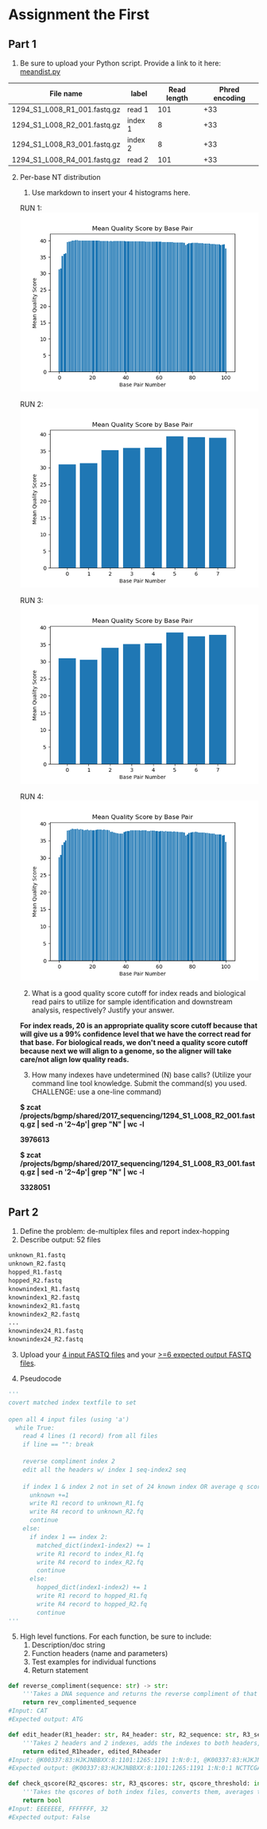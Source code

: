 # Assignment the First

## Part 1
1. Be sure to upload your Python script. Provide a link to it here: [meandist.py](meandist.py)

| File name | label | Read length | Phred encoding |
|---|---|---|---|
| 1294_S1_L008_R1_001.fastq.gz | read 1 | 101 | +33 |
| 1294_S1_L008_R2_001.fastq.gz | index 1 | 8 | +33 |
| 1294_S1_L008_R3_001.fastq.gz | index 2 | 8 | +33 |
| 1294_S1_L008_R4_001.fastq.gz | read 2 | 101 | +33 |

2. Per-base NT distribution
    1. Use markdown to insert your 4 histograms here.
    
    RUN 1: 
    <img src="R1_hist.png">

    RUN 2: 
    <img src="R2_hist.png">

    RUN 3:
    <img src="R3_hist.png">

    RUN 4: 
    <img src="R4_hist.png">

    2. What is a good quality score cutoff for index reads and biological read pairs to utilize for sample identification and downstream analysis, respectively? Justify your answer. 

    **For index reads, 20 is an appropriate quality score cutoff because that will give us a 99% confidence level that we have the correct read for that base.**
    **For biological reads, we don't need a quality score cutoff because next we will align to a genome, so the aligner will take care/not align low quality reads.**

    3. How many indexes have undetermined (N) base calls? (Utilize your command line tool knowledge. Submit the command(s) you used. CHALLENGE: use a one-line command)

    **$ zcat /projects/bgmp/shared/2017_sequencing/1294_S1_L008_R2_001.fastq.gz | sed -n '2~4p'| grep "N" | wc -l**
   
    **3976613**

    **$ zcat /projects/bgmp/shared/2017_sequencing/1294_S1_L008_R3_001.fastq.gz | sed -n '2~4p'| grep "N" | wc -l**
   
    **3328051**
    
## Part 2
1. Define the problem: de-multiplex files and report index-hopping
2. Describe output: 52 files
```bash
unknown_R1.fastq
unknown_R2.fastq
hopped_R1.fastq
hopped_R2.fastq
knownindex1_R1.fastq
knownindex1_R2.fastq
knownindex2_R1.fastq
knownindex2_R2.fastq
...
knownindex24_R1.fastq
knownindex24_R2.fastq
```

3. Upload your [4 input FASTQ files](../TEST-input_FASTQ) and your [>=6 expected output FASTQ files](../TEST-output_FASTQ).

4. Pseudocode
```python
'''
covert matched index textfile to set

open all 4 input files (using 'a')
  while True:
    read 4 lines (1 record) from all files
    if line == "": break

    reverse compliment index 2
    edit all the headers w/ index 1 seq-index2 seq

    if index 1 & index 2 not in set of 24 known index OR average q score is < q score threshold
      unknown +=1
      write R1 record to unknown_R1.fq
      write R4 record to unknown_R2.fq
      continue
    else:
      if index 1 == index 2:
        matched_dict(index1-index2) += 1
        write R1 record to index_R1.fq
        write R4 record to index_R2.fq
        continue
      else:
        hopped_dict(index1-index2) += 1
        write R1 record to hopped_R1.fq
        write R4 record to hopped_R2.fq
        continue
'''
```

5. High level functions. For each function, be sure to include:
    1. Description/doc string
    2. Function headers (name and parameters)
    3. Test examples for individual functions
    4. Return statement

```python
def reverse_compliment(sequence: str) -> str:
    '''Takes a DNA sequence and returns the reverse compliment of that sequence.'''
    return rev_complimented_sequence
#Input: CAT
#Expected output: ATG
```
```python
def edit_header(R1_header: str, R4_header: str, R2_sequence: str, R3_sequence: str) -> str, str:
    '''Takes 2 headers and 2 indexes, adds the indexes to both headers, and returns the new headers.'''
    return edited_R1header, edited_R4header
#Input: @K00337:83:HJKJNBBXX:8:1101:1265:1191 1:N:0:1, @K00337:83:HJKJNBBXX:8:1101:1265:1191 4:N:0:1, NCTTCGAC, NTCGAAGA
#Expected output: @K00337:83:HJKJNBBXX:8:1101:1265:1191 1:N:0:1 NCTTCGAC-NTCGAAGA, @K00337:83:HJKJNBBXX:8:1101:1265:1191 4:N:0:1 NCTTCGAC-NTCGAAGA
```
```python
def check_qscore(R2_qscores: str, R3_qscores: str, qscore_threshold: int) -> bool:
    '''Takes the qscores of both index files, converts them, averages them, and compares them to the threshold. Returns True or False.'''
    return bool
#Input: EEEEEEE, FFFFFFF, 32
#Expected output: False
```

